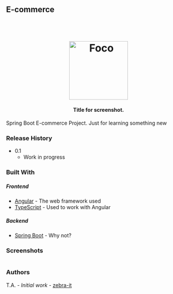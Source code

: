 ## E-commerce
<h1 align="center">
  <br>
  <img src="" alt="Foco" width="160">
</h1>

<h4 align="center">Title for screenshot.</h4>
Spring Boot E-commerce Project. Just for learning something new

### Release History

* 0.1
    * Work in progress
### Built With
##### Frontend
* [Angular](https://angular.io/) - The web framework used
* [TypeScript](https://www.typescriptlang.org/) - Used to work with Angular
##### Backend
* [Spring Boot](https://spring.io/projects/spring-boot) - Why not?

### Screenshots

![]()
### Authors
T.A. - *Initial work* - [zebra-it](https://zebra-it.github.io/)
